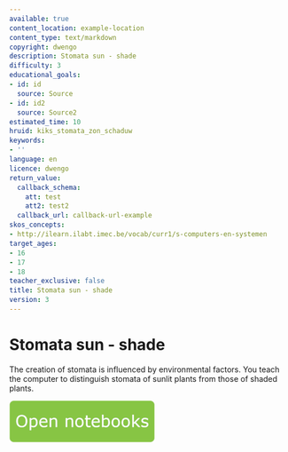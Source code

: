```yaml
---
available: true
content_location: example-location
content_type: text/markdown
copyright: dwengo
description: Stomata sun - shade
difficulty: 3
educational_goals:
- id: id
  source: Source
- id: id2
  source: Source2
estimated_time: 10
hruid: kiks_stomata_zon_schaduw
keywords:
- ''
language: en
licence: dwengo
return_value:
  callback_schema:
    att: test
    att2: test2
  callback_url: callback-url-example
skos_concepts:
- http://ilearn.ilabt.imec.be/vocab/curr1/s-computers-en-systemen
target_ages:
- 16
- 17
- 18
teacher_exclusive: false
title: Stomata sun - shade
version: 3
---
```

# Stomata sun - shade
The creation of stomata is influenced by environmental factors. You teach the computer to distinguish stomata of sunlit plants from those of shaded plants.

[![](embed/Knop.png "Button")](https://kiks.ilabt.imec.be/jupyterhub/?id=1802 "Stomata sun - shade")